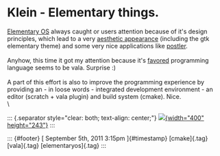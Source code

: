 Klein - Elementary things.
==========================

[Elementary OS](http://elementaryos.org/) always caught or users
attention because of it's design principles, which lead to a very
[aesthetic appearance](http://elementaryos.org/discover) (including the
gtk elementary theme) and some very nice applications like
[postler](http://elementaryos.org/journal/sneak-peek-postler-empathy-theme).\
\
Anyhow, this time it got my attention because it's
[favored](http://elementaryos.org/docs/apis/programming-languages)
programming language seems to be vala. Surprise :)\
\
A part of this effort is also to improve the programming experience by
providing an - in loose words - integrated development environment - an
editor (scratch + vala plugin) and build system (cmake). Nice.\
\

::: {.separator style="clear: both; text-align: center;"}
[![](http://pix.toile-libre.org/upload/original/1315213243.png){width="400"
height="243"}](http://pix.toile-libre.org/upload/original/1315213243.png)
:::

::: {#footer}
[ September 5th, 2011 3:15pm ]{#timestamp} [cmake]{.tag} [vala]{.tag}
[elementaryos]{.tag}
:::

